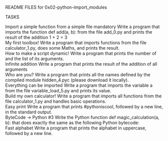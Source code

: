 README FILES for 0x02-python-import_modules

TASKS

Import a simple function from a simple file mandatory
Write a program that imports the function def add(a, b): from the file add_0.py and prints the result of the addition 1 + 2 = 3\
My first toolbox!
Write a program that imports functions from the file calculator_1.py, does some Maths, and prints the result.\
How to make a script dynamic!
Write a program that prints the number of and the list of its arguments.\
Infinite addition
Write a program that prints the result of the addition of all arguments\
Who are you?
Write a program that prints all the names defined by the compiled module hidden_4.pyc (please download it locally).\
Everything can be imported
Write a program that imports the variable a from the file variable_load_5.py and prints its value.\
Build my own calculator!
Write a program that imports all functions from the file calculator_1.py and handles basic operations.\
Easy print
Write a program that prints #pythoniscool, followed by a new line, in the standard output.\
ByteCode -> Python #3
Write the Python function def magic_calculation(a, b): that does exactly the same as the following Python bytecode:\
Fast alphabet
Write a program that prints the alphabet in uppercase, followed by a new line.
